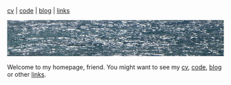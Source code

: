 [cv](cv.md) | [code](code.md) | [blog](blog.md) | [links](links.md)

![sea](sea.jpg)

Welcome to my homepage, friend. You might want to see my [cv](cv.md), [code](code.md), [blog](blog.md) or other [links](links.md).